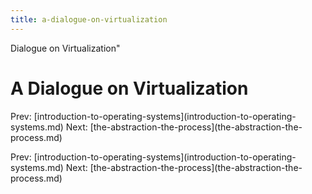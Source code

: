 ```yaml
---
title: a-dialogue-on-virtualization
---
```


Dialogue on Virtualization\"

# A Dialogue on Virtualization

Prev:
\[introduction-to-operating-systems](introduction-to-operating-systems.md)
Next:
\[the-abstraction-the-process](the-abstraction-the-process.md)

Prev:
\[introduction-to-operating-systems](introduction-to-operating-systems.md)
Next:
\[the-abstraction-the-process](the-abstraction-the-process.md)
